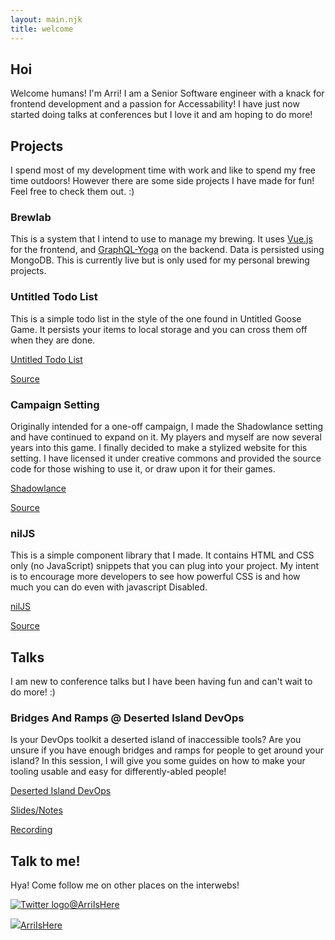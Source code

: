 ```yaml
---
layout: main.njk
title: welcome
---
```


## Hoi

Welcome humans! I'm Arri! I am a Senior Software engineer with a knack for frontend development and a passion for Accessability! 
I have just now started doing talks at conferences but I love it and am hoping to do more! 

## Projects

I spend most of my development time with work and like to spend my free time outdoors! 
However there are some side projects I have made for fun! Feel free to check them out.
<span class="ascii-art" role="img" aria-hidden="true" aria-label="ascii smiley face">:)</span>

### Brewlab

This is a system that I intend to use to manage my brewing. It uses 
<a href="https://vuejs.org/" rel="noopener noreferrer" target="_blank">Vue.js</a>
for the frontend, and 
<a href="https://github.com/prisma/graphql-yoga" rel="noopener noreferrer" target="_blank">
GraphQL-Yoga</a>
on the backend. Data is persisted using MongoDB. This is currently live but is only used for my 
personal brewing projects.

### Untitled Todo List
This is a simple todo list in the style of the one found in Untitled Goose Game. It persists your
items to local storage and you can cross them off when they are done.

<a href="https://untitledtodo.xyz/" rel="noopener noreferrer" target="_blank">Untitled Todo List</a>

<a href="https://github.com/bblais23/untitled-todo-list" rel="noopener noreferrer" target="_blank">Source</a>

### Campaign Setting
Originally intended for a one-off campaign, I made the Shadowlance setting and have continued to 
expand on it. My players and myself are now several years into this game. I finally decided to make 
a stylized website for this setting. I have licensed it under creative commons and provided the 
source code for those wishing to use it, or draw upon it for their games.

<a href="https://shadowlance.benblais.com/" rel="noopener noreferrer" target="_blank">Shadowlance</a>

<a href="https://github.com/bblais23/shadowlance" rel="noopener noreferrer" target="_blank">Source</a>

### nilJS

This is a simple component library that I made. It contains HTML and CSS only (no JavaScript) 
snippets that you can plug into your project. My intent is to encourage more developers to see 
how powerful CSS is and how much you can do even with javascript Disabled.

<a href="https://niljs.com/" rel="noopener noreferrer" target="_blank">nilJS</a>

<a href="https://github.com/bblais23/no-js-components" rel="noopener noreferrer" target="_blank">Source</a>

## Talks

I am new to conference talks but I have been having fun and can't wait to do more! 
<span class="ascii-art" role="img" aria-hidden="true" aria-label="ascii smiley face">:)</span>

### Bridges And Ramps @ Deserted Island DevOps

Is your DevOps toolkit a deserted island of inaccessible tools? Are you unsure if you have enough
bridges and ramps for people to get around your island? In this session, I will give you some 
guides on how to make your tooling usable and easy for differently-abled people!

<a href="https://desertedislanddevops.com/agenda/#arrianablais" rel="noopener noreferrer" target="_blank">Deserted Island DevOps</a>

<a href="https://noti.st/arriishere/sdwryN" rel="noopener noreferrer" target="_blank">Slides/Notes</a>

<a href="https://youtu.be/LAlupIRduJo" rel="noopener noreferrer" target="_blank">Recording</a>

## Talk to me!

Hya! Come follow me on other places on the interwebs!

<a href="https://twitter.com/arriIsHere" rel="noopener noreferrer" target="_blank"><img class="social-icon" src="/static/icons/twitter.svg" alt="Twitter logo">@ArriIsHere</a>

<a href="https://gitlab.com/arriIsHere" rel="noopener noreferrer" target="_blank"><img class="social-icon" src="/static/icons/gitlab.svg" att="Gitlab logo">ArriIsHere</a>